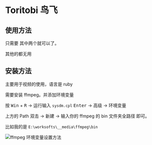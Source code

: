 # Toritobi 鸟飞

## 使用方法

只需要 其中两个就可以了。

其他的都无用
















## 安装方法

主要用于视频的使用，语言是 ruby

需要安装 ffmpeg。并添加环境变量

按 <kbd>Win</kbd> + <kbd>R</kbd> -> 运行输入 `sysdm.cpl` <kbd>Enter</kbd> -> 高级 -> 环境变量

上方的 Path 双击 -> 新建 -> 输入你的 ffmpeg 的 bin 文件夹全路径 即可。

比如我的是 `E:\worksofts\__media\ffmpeg\bin`

![ffmpeg 环境变量设置方法](https://user-images.githubusercontent.com/37037844/170719677-eb2c9c9a-252c-44f1-a0d4-4ce42c427a93.png)
